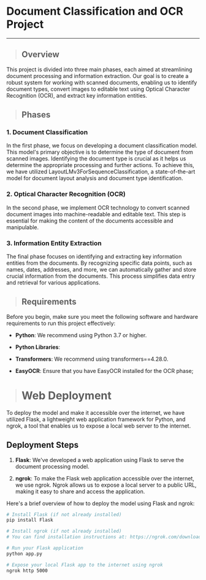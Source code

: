 # Document Classification and OCR Project
---

>  ## Overview

This project is divided into three main phases, each aimed at streamlining document processing and information extraction. Our goal is to create a robust system for working with scanned documents, enabling us to identify document types, convert images to editable text using Optical Character Recognition (OCR), and extract key information entities.

>  ## Phases

### 1. Document Classification

In the first phase, we focus on developing a document classification model. This model's primary objective is to determine the type of document from scanned images. Identifying the document type is crucial as it helps us determine the appropriate processing and further actions.  To achieve this, we have utilized LayoutLMv3ForSequenceClassification, a state-of-the-art model for document layout analysis and document type identification.

### 2. Optical Character Recognition (OCR)

In the second phase, we implement OCR technology to convert scanned document images into machine-readable and editable text. This step is essential for making the content of the documents accessible and manipulable. 

### 3. Information Entity Extraction

The final phase focuses on identifying and extracting key information entities from the documents. By recognizing specific data points, such as names, dates, addresses, and more, we can automatically gather and store crucial information from the documents. This process simplifies data entry and retrieval for various applications.

>  ## Requirements

Before you begin, make sure you meet the following software and hardware requirements to run this project effectively:

- **Python**: We recommend using Python 3.7 or higher.

- **Python Libraries**: 

- **Transformers**:  We recommend using transformers==4.28.0.

- **EasyOCR**: Ensure that you have EasyOCR installed for the OCR phase;

> # Web Deployment

To deploy the model and make it accessible over the internet, we have utilized Flask, a lightweight web application framework for Python, and ngrok, a tool that enables us to expose a local web server to the internet.

## Deployment Steps

1. **Flask**: We've developed a web application using Flask to serve the document processing model.

2. **ngrok**: To make the Flask web application accessible over the internet, we use ngrok. Ngrok allows us to expose a local server to a public URL, making it easy to share and access the application.

Here's a brief overview of how to deploy the model using Flask and ngrok:

```bash
# Install Flask (if not already installed)
pip install Flask

# Install ngrok (if not already installed)
# You can find installation instructions at: https://ngrok.com/download

# Run your Flask application
python app.py

# Expose your local Flask app to the internet using ngrok
ngrok http 5000



